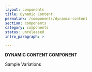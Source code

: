 ```yaml
---
layout: components
title: Dynamic Content
permalink: /components/dynamic-content
section: components
category: components
status: unreleased
intro_paragraph: >

---
```


__DYNAMIC CONTENT COMPONENT__

Sample Variations
